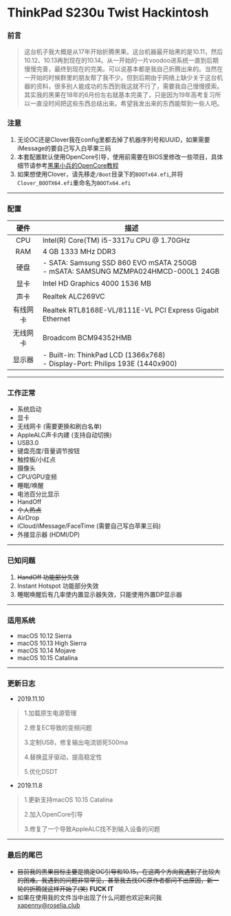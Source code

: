 

# ThinkPad S230u Twist Hackintosh

### 前言

> 这台机子我大概是从17年开始折腾黑果。这台机器最开始黑的是10.11，然后10.12、10.13再到现在的10.14。从一开始的一片voodoo进系统一直到后期慢慢完善，最终到现在的完美。可以说基本都是我自己折腾出来的。当然在一开始的时候群里的朋友帮了我不少。但到后期由于网络上缺少关于这台机器的资料，很多别人能成功的东西到我这就不行了，需要我自己慢慢摸索。其实我的黑果在18年的6月份左右就基本完美了，只是因为19年高考复习所以一直没时间把这些东西总结出来。希望我发出来的东西能帮到一些人吧。

### 注意

1. 无论OC还是Clover我在config里都去掉了机器序列号和UUID，如果需要iMessage的要自己写入白苹果三码
2. 本套配置默认使用OpenCore引导，使用前需要在BIOS里修改一些项目，具体细节请参考[黑果小兵的OpenCore教程](https://blog.daliansky.net/OpenCore-BootLoader.html)
3. 如果想使用Clover，请先移走`/Boot`目录下的`BOOTx64.efi`,并将`Clover_BOOTX64.efi`重命名为`BOOTx64.efi`

---

### 配置

|   硬件   | 描述                                                         |
| :------: | ------------------------------------------------------------ |
|   CPU    | Intel(R) Core(TM) i5-3317u CPU @ 1.70GHz                     |
|   RAM    | 4 GB 1333 MHz DDR3                                           |
|   硬盘   | - SATA: Samsung SSD 860 EVO mSATA 250GB <br/>- mSATA: SAMSUNG MZMPA024HMCD-000L1 24GB |
|   显卡   | Intel HD Graphics 4000 1536 MB                               |
|   声卡   | Realtek ALC269VC                                             |
| 有线网卡 | Realtek RTL8168E-VL/8111E-VL PCI Express Gigabit Ethernet    |
| 无线网卡 | Broadcom BCM94352HMB                                         |
|  显示器  | - Built-in: ThinkPad LCD (1366x768)<br/>- Display-Port: Philips 193E (1440x900) |

---

### 工作正常

- 系统启动
- 显卡
- 无线网卡 (需要更换和刷白名单)
- AppleALC声卡内建 (支持自动切换)
- USB3.0
- 键盘亮度/音量调节按钮
- 触控板/小红点
- 摄像头
- CPU/GPU变频
- 睡眠/唤醒
- 电池百分比显示
- HandOff
- ~~个人热点~~
- AirDrop
- iCloud/iMessage/FaceTime (需要自己写白苹果三码)
- 外接显示器 (HDMI/DP)

---

### 已知问题

1. ~~HandOff 功能部分失效~~
2. Instant Hotspot 功能部分失效
3. 睡眠唤醒后有几率使内置显示器失效，只能使用外置DP显示器

---

### 适用系统

- macOS 10.12 Sierra
- macOS 10.13 High Sierra 
- macOS 10.14 Mojave
- macOS 10.15 Catalina

---

### 更新日志

- 2019.11.10

> 1.加载原生电源管理
>
> 2.修复EC导致的变频问题
>
> 3.定制USB，修复输出电流锁死500ma
>
> 4.替换蓝牙驱动，提高稳定性
>
> 5.优化DSDT

- 2019.11.8

> 1.更新支持macOS 10.15 Catalina
>
> 2.加入OpenCore引导
>
> 3.修复了一个导致AppleALC找不到输入设备的问题

---

### 最后的尾巴

- ~~目前我的黑果目标主要是搞定OC引导和10.15，在这两个方向我遇到了比较大的困难。我遇到的问题非常罕见，甚至我去找OC原作者都问不出原因，新一轮的折腾就这样开始了(笑)~~ **FUCK IT**
- 如果在使用我的文件当中出现了什么问题也欢迎来问我<xapenny@roselia.club>